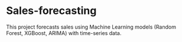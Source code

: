 # Sales-forecasting
This project forecasts sales using Machine Learning models (Random Forest, XGBoost, ARIMA) with time-series data.
